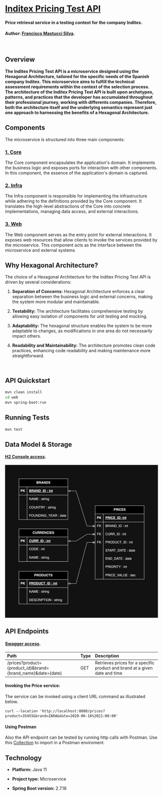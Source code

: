 <br>

# [Inditex Pricing Test API](https://github.com/franmastucci/inditex-pricing-test-api)
#### Price retrieval service in a testing context for the company Inditex.
#### Author: [Francisco Mastucci Silva](https://www.linkedin.com/in/franmastucci/).
<br>

## Overview
<b>
The Inditex Pricing Test API is a microservice designed using the Hexagonal Architecture, tailored for the specific needs of the Spanish company Inditex. This microservice aims to fulfill the technical assessment requirements within the context of the selection process.
The architecture of the Inditex Pricing Test API is built upon archetypes, patterns, and practices that the developer has accumulated throughout their professional journey, working with differents companies. Therefore, both the architecture itself and the underlying semantics represent just one approach to harnessing the benefits of a Hexagonal Architecture.
</b>
<br>

## Components
The microservice is structured into three main components:

### [1. Core](core/src/main/java/com/inditex/price/application/impl/GetPriceImpl.java)
The Core component encapsulates the application's domain. It implements the business logic and exposes ports for interaction with other components. In this component, the essence of the application's domain is captured.



### [2. Infra](infra/src/main/java/com/inditex/price/adapter/PriceRepositoryImpl.java)
The Infra component is responsible for implementing the infrastructure while adhering to the definitions provided by the Core component. It translates the high-level abstractions of the Core into concrete implementations, managing data access, and external interactions.


### [3. Web](web/src/main/java/com/inditex/price/adapter/PriceController.java)
The Web component serves as the entry point for external interactions. It exposes web resources that allow clients to invoke the services provided by the microservice. This component acts as the interface between the microservice and external systems


## Why Hexagonal Architecture?
The choice of a Hexagonal Architecture for the Inditex Pricing Test API is driven by several considerations:

1. **Separation of Concerns:**
   Hexagonal Architecture enforces a clear separation between the business logic and external concerns, making the system more modular and maintainable.

2. **Testability:**
   The architecture facilitates comprehensive testing by allowing easy isolation of components for unit testing and mocking.

3. **Adaptability:**
   The hexagonal structure enables the system to be more adaptable to changes, as modifications in one area do not necessarily impact others.

4. **Readability and Maintainability:**
   The architecture promotes clean code practices, enhancing code readability and making maintenance more straightforward.

<br>

## API Quickstart

```bash
mvn clean install
cd web
mvn spring-boot:run
```

## Running Tests

```bash
mvn test
```


## Data Model & Storage

#### **[H2 Console access](http://localhost:8080/h2-console)**.


![](web/etc/images/prices.drawio.png)
## API Endpoints
#### [Swagger access](http://localhost:8080/swagger-ui/index.html#/).


| Path                                                        | Type | Description                                                 |
|:------------------------------------------------------------|:-----|:------------------------------------------------------------|
| /prices?product={product_id}&brand={brand_name}&date={date} | GET  | Retrieves prices for a specific product and brand at a given date and time |
#### Invoking the Price service:

The service can be invoked using a client URL command as illustrated below.
```curl
curl --location 'http://localhost:8080/prices?product=35455&brand=ZARA&date=2020-06-16%2021:00:00'
```

####  Using Postman 
Also the API endpoint can be tested by running http calls with Postman. Use this 
[Collection](web/etc/postman/inditex.postman_collection.json)  to  import in a Postman enviroment.

## Technology
* **Platform:** Java 11
* **Project type:** Microservice
* **Spring Boot version:** 2.7.16

  <br><br>
